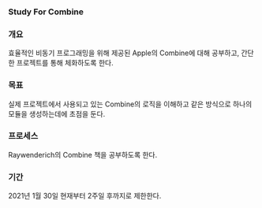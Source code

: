 ### Study For Combine

### 개요

효율적인 비동기 프로그래밍을 위해 제공된 Apple의 Combine에 대해 공부하고, 간단한 프로젝트를 통해 체화하도록 한다.



### 목표

실제 프로젝트에서 사용되고 있는 Combine의 로직을 이해하고 같은 방식으로 하나의 모듈을 생성하는데에 초점을 둔다.



### 프로세스

Raywenderich의 Combine 책을 공부하도록 한다.



### 기간

2021년 1월 30일 현재부터 2주일 후까지로 제한한다.


